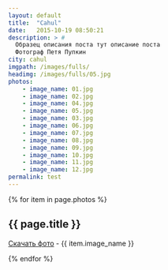 ```yaml
---
layout: default
title:  "Cahul"
date:   2015-10-19 08:50:21
description: > #
  Образец описания поста тут описание поста
  Фотограф Петя Пупкин
city: cahul
imgpath: /images/fulls/
headimg: /images/fulls/05.jpg
photos:
    - image_name: 01.jpg
    - image_name: 02.jpg
    - image_name: 04.jpg
    - image_name: 05.jpg
    - image_name: 03.jpg
    - image_name: 06.jpg
    - image_name: 07.jpg
    - image_name: 08.jpg
    - image_name: 09.jpg
    - image_name: 10.jpg
    - image_name: 11.jpg
    - image_name: 12.jpg
permalink: test
---
```

<section id="thumbnails">
  {% for item in page.photos %}
    <article>
        <a class="thumbnail" href="{{ page.imgpath }}{{ item.image_name }}" data-position="left center"><img src="{{ page.imgpath }}{{ item.image_name }}" alt="" /></a>
        <h2>{{ page.title }}</h2>
        <p><a href="{{ page.imgpath }}{{ item.image_name }}" download><i class="fa fa-download"></i>Скачать фото</a> - {{ item.image_name }}</p>
    </article>
{% endfor %}
</section>
